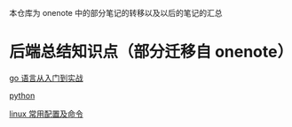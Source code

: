 本仓库为 onenote 中的部分笔记的转移以及以后的笔记的汇总

# 后端总结知识点（部分迁移自 onenote）

[go 语言从入门到实战](后端/golang/go语言从入门到实战.md)

[python](后端/python/python.md)

[linux 常用配置及命令](后端/linux/linux常用配置及命令.md)
